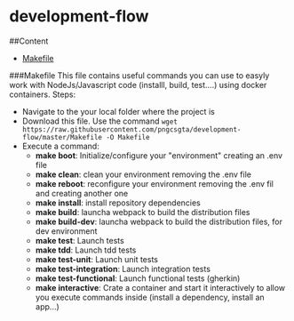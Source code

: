 # development-flow

##Content
+ [Makefile](#Makefile)

###Makefile
This file contains useful commands you can use to easyly work with NodeJs/Javascript code (installl, build, test....) using docker containers.
Steps:
+ Navigate to the your local folder where the project is
+ Download this file. Use the command `wget https://raw.githubusercontent.com/pngcsgta/development-flow/master/Makefile -O Makefile`
+ Execute a command:
	+ **make boot**: Initialize/configure your "environment" creating an .env file
	+ **make clean**: clean your environment removing the .env file
	+ **make reboot**: reconfigure your environment removing the .env fil and creating another one
	+ **make install**: install repository dependencies
	+ **make build**: launcha webpack to build the distribution files
	+ **make build-dev**: launcha webpack to build the distribution files, for dev environment
	+ **make test**: Launch tests
	+ **make tdd**: Launch tdd tests
	+ **make test-unit**: Launch unit tests
	+ **make test-integration**: Launch integration tests
	+ **make test-functional**: Launch functional tests (gherkin)
	+ **make interactive**: Crate a container and start it interactively to allow you execute commands inside (install a dependency, install an app...)
